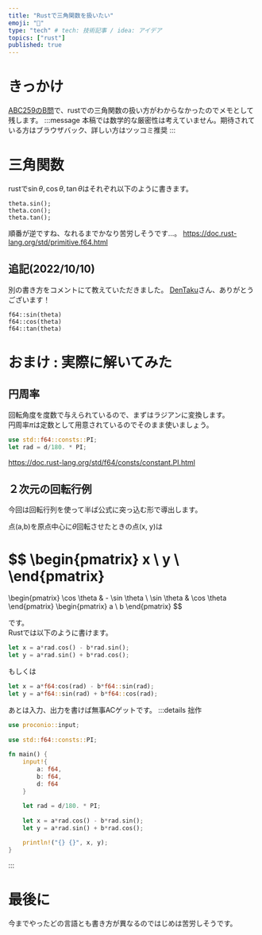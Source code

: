 ```yaml
---
title: "Rustで三角関数を扱いたい"
emoji: "👏"
type: "tech" # tech: 技術記事 / idea: アイデア
topics: ["rust"]
published: true
---
```


# きっかけ
[ABC259のB問](https://atcoder.jp/contests/abc259/tasks/abc259_b)で、rustでの三角関数の扱い方がわからなかったのでメモとして残します。
:::message
本稿では数学的な厳密性は考えていません。期待されている方はブラウザバック、詳しい方はツッコミ推奨
:::

# 三角関数
rustで$\sin \theta, \cos\theta, \tan \theta$はそれぞれ以下のように書きます。
```
theta.sin();
theta.con();
theta.tan();
```
順番が逆ですね、なれるまでかなり苦労しそうです...。
https://doc.rust-lang.org/std/primitive.f64.html

## 追記(2022/10/10)
別の書き方をコメントにて教えていただきました。
[DenTaku](https://zenn.dev/dentaku)さん、ありがとうございます！
```
f64::sin(theta)
f64::cos(theta)
f64::tan(theta)
```

# おまけ : 実際に解いてみた
## 円周率
回転角度を度数で与えられているので、まずはラジアンに変換します。  
円周率$\pi$は定数として用意されているのでそのまま使いましょう。
```rust
use std::f64::consts::PI;
let rad = d/180. * PI;
```
https://doc.rust-lang.org/std/f64/consts/constant.PI.html
## ２次元の回転行例
今回は回転行列を使って半ば公式に突っ込む形で導出します。  
  
点(a,b)を原点中心に$\theta$回転させたときの点(x, y)は

$$
\begin{pmatrix}
x \\
y \\
\end{pmatrix}
=
\begin{pmatrix}
\cos \theta & - \sin \theta \\
\sin \theta & \cos \theta 
\end{pmatrix}
\begin{pmatrix}
a \\
b
\end{pmatrix}
$$

です。  
Rustでは以下のように書けます。
```rust
let x = a*rad.cos() - b*rad.sin();
let y = a*rad.sin() + b*rad.cos();
```
もしくは
```rust
let x = a*f64:cos(rad) - b*f64::sin(rad);
let y = a*f64::sin(rad) + b*f64::cos(rad);
```

あとは入力、出力を書けば無事ACゲットです。
:::details 拙作
```rust
use proconio::input;
 
use std::f64::consts::PI;
 
fn main() {
    input!{
        a: f64,
        b: f64,
        d: f64
    }
 
    let rad = d/180. * PI;
 
    let x = a*rad.cos() - b*rad.sin();
    let y = a*rad.sin() + b*rad.cos();

    println!("{} {}", x, y);
}
```
:::

# 最後に
今までやったどの言語とも書き方が異なるのではじめは苦労しそうです。